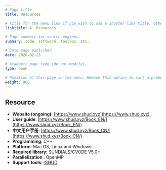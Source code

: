 ```yaml
---
# Page title
title: Resources

# Title for the menu link if you wish to use a shorter link title, otherwise remove this option.
linktitle: 4. Resources

# Page summary for search engines.
summary: code, software, toolbox, etc.

# Date page published
date: 2020-02-23

# Academic page type (do not modify).
type: book

# Position of this page in the menu. Remove this option to sort alphabetically.
weight: 900
---
```




## Resource

- **Website (ongoing)**: [https://www.shud.xyz](https://www.shud.xyz)
- **User guide**: [https://www.shud.xyz/Book_EN/](https://www.shud.xyz/Book_EN/)
- **中文用户手册**: [https://www.shud.xyz/Book_CN/](https://www.shud.xyz/Book_CN/)
- **Programming**: C++
- **Platform**: Mac OS, Linux and Windows
- **Required library**:  SUNDIALS/CVODE V5.0+
- **Parallelization** : OpenMP
- **Support tools**: [rSHUD](https://github.com/SHUD-System/rSHUD)
